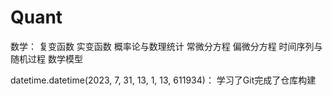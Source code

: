 # Quant

数学：
复变函数
实变函数
概率论与数理统计
常微分方程
偏微分方程
时间序列与随机过程
数学模型

datetime.datetime(2023, 7, 31, 13, 1, 13, 611934)：
学习了Git完成了仓库构建